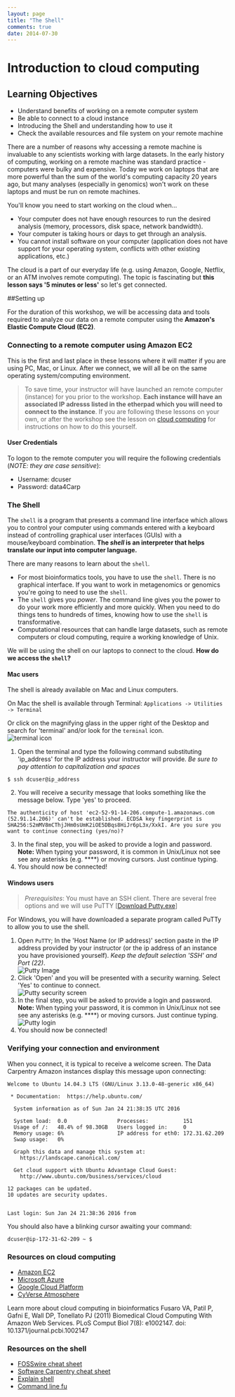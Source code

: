 ```yaml
---
layout: page
title: "The Shell"
comments: true
date: 2014-07-30
---
```


# Introduction to cloud computing

## Learning Objectives
* Understand benefits of working on a remote computer system
* Be able to connect to a cloud instance
* Introducing the Shell and understanding how to use it
* Check the available resources and file system on your remote machine

There are a number of reasons why accessing a remote machine is invaluable to any scientists working with large datasets. In the early history of computing, working on a remote machine was standard practice - computers were bulky and expensive. Today we work on laptops that are more powerful than the sum of the world's computing capacity 20 years ago, but many analyses (especially in genomics) won't work on these laptops and must be run on remote machines.

You'll know you need to start working on the cloud when...

* Your computer does not have enough resources to run the desired analysis (memory, processors, disk space, network bandwidth).
* Your computer is taking hours or days to get through an analysis.
* You cannot install software on your computer (application does not have support for your operating system, conflicts with other existing applications, etc.)

The cloud is a part of our everyday life (e.g. using Amazon, Google, Netflix, or an ATM involves remote computing). The topic is fascinating but **this lesson says '5 minutes or less'** so let's get connected.

##Setting up

For the duration of this workshop, we will be accessing data and tools required to analyze our data on a remote computer using the **Amazon's Elastic Compute Cloud (EC2)**.

### Connecting to a remote computer using Amazon EC2

This is the first and last place in these lessons where it will matter if you are using PC, Mac, or Linux. After we connect, we will all be on the same operating system/computing environment.

> To save time, your instructor will have launched an remote computer (instance) for you prior to the workshop. **Each instance will have an associated IP adresss listed in the etherpad which you will need to connect to the instance**. If you are following these lessons on your own, or after the workshop see the lesson on [cloud computing](https://github.com/datacarpentry/cloud-genomics/tree/gh-pages/lessons) for instructions on how to do this yourself.

#### **User Credentials**
To logon to the remote computer you will require the following credentials (*NOTE: they are case sensitive*):

- Username: dcuser
- Password: data4Carp

### The Shell
The `shell` is a program that presents a command line interface which allows you to control your computer using commands entered with a keyboard instead of controlling graphical user interfaces (GUIs) with a mouse/keyboard combination. **The *shell* is an interpreter that helps translate our input into computer language.**

There are many reasons to learn about the `shell`.

* For most bioinformatics tools, you have to use the `shell`. There is no graphical interface. If you want to work in metagenomics or genomics you're going to need to use the `shell`.
* The `shell` gives you *power*. The command line gives you the power to do your work more efficiently and more quickly.  When you need to do things tens to hundreds of times, knowing how to use the `shell` is transformative.
* Computational resources that can handle large datasets, such as remote computers or cloud computing, require a working knowledge of Unix.

We will be using the shell on our laptops to connect to the cloud. **How do we access the `shell`?**

#### **Mac users**

The shell is already available on Mac and Linux computers.

On Mac the shell is available through Terminal:
	`Applications -> Utilities -> Terminal`

Or click on the magnifying glass in the upper right of the Desktop and search for 'terminal' and/or look for the `terminal` icon.<br>
![terminal icon](../img/terminal.png)

1. Open the terminal and type the following command substituting 'ip_address' for the IP address your instructor will provide. *Be sure to pay attention to capitalization and spaces*
```
$ ssh dcuser@ip_address
```

2. You will receive a security message that looks something like the message below. Type 'yes' to proceed.

```
The authenticity of host 'ec2-52-91-14-206.compute-1.amazonaws.com (52.91.14.206)' can't be established. ECDSA key fingerprint is SHA256:S2mMV8mCThjJHm0sUmK2iOE5DBqs8HiJr6pL3x/XxkI. Are you sure you want to continue connecting (yes/no)?
```

3. In the final step, you will be asked to provide a login and password. **Note:** When typing your password, it is common in Unix/Linux not see see any asterisks (e.g. ****) or moving cursors. Just continue typing.
4. You should now be connected!

#### **Windows users**

> *Prerequisites*: You must have an SSH client. There are several free options and we will use PuTTY [[Download Putty.exe](http://www.chiark.greenend.org.uk/~sgtatham/putty/download.html)]

For Windows, you will have downloaded a separate program called PuTTy to allow you to use the shell.

1. Open `PuTTY`; In the 'Host Name (or IP address)' section paste in the IP address provided by your instructor (or the ip address of an instance you have provisioned yourself). *Keep the default selection 'SSH' and Port (22)*. <br>
![Putty Image](../img/putty_screenshot_1.png)
2. Click 'Open' and you will be presented with a security warning. Select 'Yes' to continue to connect. <br>
![Putty security screen](../img/putty_screenshot_2.png)
3. In the final step, you will be asked to provide a login and password. **Note:** When typing your password, it is common in Unix/Linux not see see any asterisks (e.g. ****) or moving cursors. Just continue typing.<br>
![Putty login](../img/putty_screenshot_3.png)
4. You should now be connected!


### **Verifying your connection and environment**

When you connect, it is typical to receive a welcome screen. The Data Carpentry Amazon instances display this message upon connecting:


```
Welcome to Ubuntu 14.04.3 LTS (GNU/Linux 3.13.0-48-generic x86_64)

 * Documentation:  https://help.ubuntu.com/

  System information as of Sun Jan 24 21:38:35 UTC 2016

  System load:  0.0                Processes:           151
  Usage of /:   48.4% of 98.30GB   Users logged in:     0
  Memory usage: 6%                 IP address for eth0: 172.31.62.209
  Swap usage:   0%

  Graph this data and manage this system at:
    https://landscape.canonical.com/

  Get cloud support with Ubuntu Advantage Cloud Guest:
    http://www.ubuntu.com/business/services/cloud

12 packages can be updated.
10 updates are security updates.


Last login: Sun Jan 24 21:38:36 2016 from
```

You should also have a blinking cursor awaiting your command:

```
dcuser@ip-172-31-62-209 ~ $
```

### Resources on cloud computing
* [Amazon EC2](http://aws.amazon.com/ec2/)
* [Microsoft Azure](https://azure.microsoft.com/en-us/)
* [Google Cloud Platform](https://cloud.google.com/)
* [CyVerse Atmosphere](http://www.cyverse.org/atmosphere)

Learn more about cloud computing in bioinformatics
Fusaro VA, Patil P, Gafni E, Wall DP, Tonellato PJ (2011) Biomedical Cloud Computing With Amazon Web Services. PLoS Comput Biol 7(8): e1002147. doi: 10.1371/journal.pcbi.1002147


### Resources on the shell
* [FOSSwire cheat sheet](http://fosswire.com/post/2007/08/unixlinux-command-cheat-sheet/)
* [Software Carpentry cheat sheet](https://github.com/swcarpentry/boot-camps/blob/master/shell/shell_cheatsheet.md)
* [Explain shell](http://explainshell.com )
* [Command line fu](http://www.commandlinefu.com)
